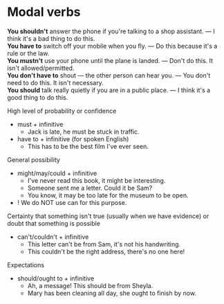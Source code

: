 # Modal verbs

 **You shouldn't** answer the phone if you're talking to a shop assistant. — 
I think it's a bad thing to do this.  
**You have to** switch off your mobile when you fly. — 
Do this because it's a rule or the law.  
**You mustn't** use your phone until the plane is landed. — 
Don't do this. It isn't allowed/permitted.  
**You don't have to** shout — the other person can hear you. — 
You don't need to do this. It isn't necessary.  
**You should** talk really quietly if you are in a public place. — 
I think it's a good thing to do this.  


High level of probability or confidence  
- must + infinitive
  - Jack is late, he must be stuck in traffic.
- have to + infinitive (for spoken English)
  - This has to be the best film I've ever seen.

General possibility
- might/may/could + infinitive
  - I've never read this book, it might be interesting.
  - Someone sent me a letter. Could it be Sam?
  - You know, it may be too late for the museum to be open.
- ! We do NOT use can for this purpose.

Certainty that something isn't true (usually when we have evidence) or doubt that something is possible
- can't/couldn't + infinitive
  - This letter can't be from Sam, it's not his handwriting.
  - This couldn't be the right address, there's no one here!


Expectations
- should/ought to + infinitive
  - Ah, a message! This should be from Sheyla.
  - Mary has been cleaning all day, she ought to finish by now.